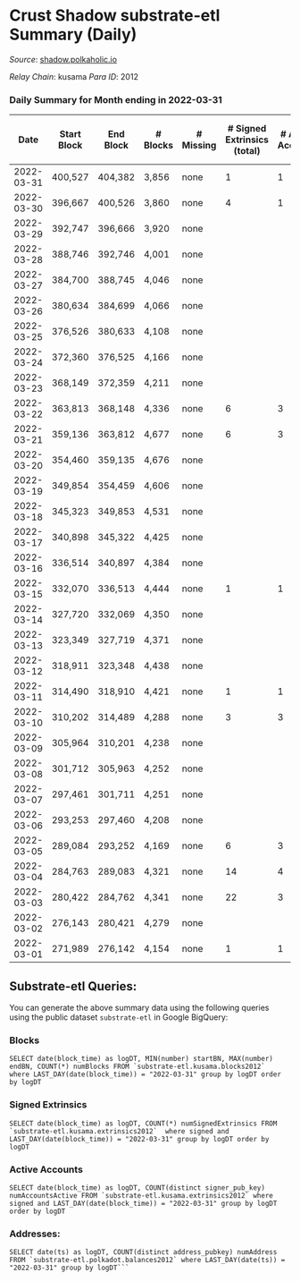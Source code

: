 # Crust Shadow substrate-etl Summary (Daily)

_Source_: [shadow.polkaholic.io](https://shadow.polkaholic.io)

*Relay Chain*: kusama
*Para ID*: 2012



### Daily Summary for Month ending in 2022-03-31


| Date | Start Block | End Block | # Blocks | # Missing | # Signed Extrinsics (total) | # Active Accounts | # Addresses with Balances | # Events | # Transfers | # XCM Transfers In | # XCM Transfers Out |
| ---- | ----------- | --------- | -------- | --------- | --------------------------- | ----------------- | ------------------------- | -------- | ----------- | ------------------ | ------------------- |
| 2022-03-31 | 400,527 | 404,382 | 3,856 | none  | 1 | 1 | 1,317 | 7,720 | 1 ($2.27) |   |   |
| 2022-03-30 | 396,667 | 400,526 | 3,860 | none  | 4 | 1 | 1,316 | 7,742 |   |   |   |
| 2022-03-29 | 392,747 | 396,666 | 3,920 | none  |  |  | 1,316 | 7,844 |   |   |   |
| 2022-03-28 | 388,746 | 392,746 | 4,001 | none  |  |  | 1,316 | 8,004 |   |   |   |
| 2022-03-27 | 384,700 | 388,745 | 4,046 | none  |  |  | 1,316 | 8,093 |   |   |   |
| 2022-03-26 | 380,634 | 384,699 | 4,066 | none  |  |  | 1,316 | 8,133 |   |   |   |
| 2022-03-25 | 376,526 | 380,633 | 4,108 | none  |  |  | 1,316 | 8,217 |   |   |   |
| 2022-03-24 | 372,360 | 376,525 | 4,166 | none  |  |  | 1,316 | 8,333 |   |   |   |
| 2022-03-23 | 368,149 | 372,359 | 4,211 | none  |  |  | 1,316 | 8,423 |   |   |   |
| 2022-03-22 | 363,813 | 368,148 | 4,336 | none  | 6 | 3 | 1,316 | 8,697 | 2 ($51.72) |   |   |
| 2022-03-21 | 359,136 | 363,812 | 4,677 | none  | 6 | 3 | 1,315 | 9,380 | 2 ($38.79) |   |   |
| 2022-03-20 | 354,460 | 359,135 | 4,676 | none  |  |  | 1,314 | 9,353 |   |   |   |
| 2022-03-19 | 349,854 | 354,459 | 4,606 | none  |  |  | 1,314 | 9,213 |   |   |   |
| 2022-03-18 | 345,323 | 349,853 | 4,531 | none  |  |  | 1,314 | 9,064 |   |   |   |
| 2022-03-17 | 340,898 | 345,322 | 4,425 | none  |  |  | 1,314 | 8,851 |   |   |   |
| 2022-03-16 | 336,514 | 340,897 | 4,384 | none  |  |  | 1,314 | 8,769 |   |   |   |
| 2022-03-15 | 332,070 | 336,513 | 4,444 | none  | 1 | 1 | 1,314 | 8,893 | 1 ($0.05) |   |   |
| 2022-03-14 | 327,720 | 332,069 | 4,350 | none  |  |  | 1,313 | 8,701 |   |   |   |
| 2022-03-13 | 323,349 | 327,719 | 4,371 | none  |  |  | 1,313 | 8,744 |   |   |   |
| 2022-03-12 | 318,911 | 323,348 | 4,438 | none  |  |  | 1,313 | 8,877 |   |   |   |
| 2022-03-11 | 314,490 | 318,910 | 4,421 | none  | 1 | 1 | 1,313 | 11,426 | 1,290 ($63,864.95) |   |   |
| 2022-03-10 | 310,202 | 314,489 | 4,288 | none  | 3 | 3 | 1,313 | 8,588 | 1 ($65,092.53) |   |   |
| 2022-03-09 | 305,964 | 310,201 | 4,238 | none  |  |  | 1,313 | 8,478 |   |   |   |
| 2022-03-08 | 301,712 | 305,963 | 4,252 | none  |  |  | 1,313 | 8,505 |   |   |   |
| 2022-03-07 | 297,461 | 301,711 | 4,251 | none  |  |  | 1,313 | 8,503 |   |   |   |
| 2022-03-06 | 293,253 | 297,460 | 4,208 | none  |  |  | 1,313 | 8,417 |   |   |   |
| 2022-03-05 | 289,084 | 293,252 | 4,169 | none  | 6 | 3 | 1,313 | 8,363 | 2 ($200.71) |   |   |
| 2022-03-04 | 284,763 | 289,083 | 4,321 | none  | 14 | 4 | 1,312 | 16,437 | 2,584 ($503,642.51) |   |   |
| 2022-03-03 | 280,422 | 284,762 | 4,341 | none  | 22 | 3 | 20 | 8,778 | 8 ($58,305.22) |   |   |
| 2022-03-02 | 276,143 | 280,421 | 4,279 | none  |  |  | 15 | 8,559 |   |   |   |
| 2022-03-01 | 271,989 | 276,142 | 4,154 | none  | 1 | 1 | 15 | 8,313 | 1  |   |   |

## Substrate-etl Queries:
You can generate the above summary data using the following queries using the public dataset `substrate-etl` in Google BigQuery:


### Blocks
```
SELECT date(block_time) as logDT, MIN(number) startBN, MAX(number) endBN, COUNT(*) numBlocks FROM `substrate-etl.kusama.blocks2012`  where LAST_DAY(date(block_time)) = "2022-03-31" group by logDT order by logDT
```


### Signed Extrinsics
```
SELECT date(block_time) as logDT, COUNT(*) numSignedExtrinsics FROM `substrate-etl.kusama.extrinsics2012`  where signed and LAST_DAY(date(block_time)) = "2022-03-31" group by logDT order by logDT
```


### Active Accounts
```
SELECT date(block_time) as logDT, COUNT(distinct signer_pub_key) numAccountsActive FROM `substrate-etl.kusama.extrinsics2012` where signed and LAST_DAY(date(block_time)) = "2022-03-31" group by logDT order by logDT
```


### Addresses:
```
SELECT date(ts) as logDT, COUNT(distinct address_pubkey) numAddress FROM `substrate-etl.polkadot.balances2012` where LAST_DAY(date(ts)) = "2022-03-31" group by logDT```

